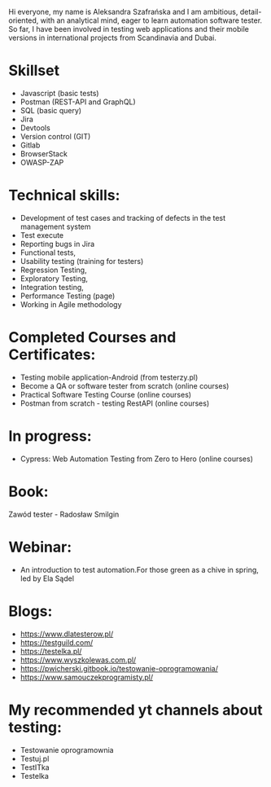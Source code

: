 Hi everyone, my name is Aleksandra Szafrańska and I am ambitious, detail-oriented, with an analytical mind, eager to learn automation software tester. So far, I have been involved in testing web applications and their mobile versions in international projects from Scandinavia and Dubai. 

# Skillset
- Javascript (basic tests)
- Postman  (REST-API and GraphQL)
- SQL (basic query)
- Jira 
- Devtools
- Version control (GIT)
- Gitlab
- BrowserStack
- OWASP-ZAP

# Technical skills:
- Development of test cases and tracking of defects in the test management system
- Test execute
- Reporting bugs in Jira
- Functional tests, 
- Usability testing (training for testers)
- Regression Testing, 
- Exploratory Testing, 
- Integration testing, 
- Performance Testing (page)
- Working in Agile methodology

# Completed Courses and Certificates:
- Testing mobile application-Android (from testerzy.pl)
- Become a QA or software tester from scratch (online courses)
- Practical Software Testing Course (online courses)
- Postman from scratch - testing RestAPI (online courses)

# In progress:
- Cypress: Web Automation Testing from Zero to Hero (online courses)

# Book:
Zawód tester - Radosław Smilgin

# Webinar:
- An introduction to test automation.For those green as a chive in spring, led by Ela Sądel

# Blogs: 
- https://www.dlatesterow.pl/
- https://testguild.com/
- https://testelka.pl/
- https://www.wyszkolewas.com.pl/
- https://pwicherski.gitbook.io/testowanie-oprogramowania/
- https://www.samouczekprogramisty.pl/

# My recommended yt channels about testing: 
- Testowanie oprogramownia 
- Testuj.pl
- TestITka  
- Testelka
